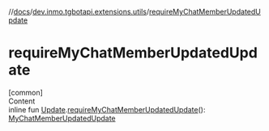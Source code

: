 //[docs](../../index.md)/[dev.inmo.tgbotapi.extensions.utils](index.md)/[requireMyChatMemberUpdatedUpdate](require-my-chat-member-updated-update.md)



# requireMyChatMemberUpdatedUpdate  
[common]  
Content  
inline fun [Update](../dev.inmo.tgbotapi.types.update.abstracts/-update/index.md).[requireMyChatMemberUpdatedUpdate](require-my-chat-member-updated-update.md)(): [MyChatMemberUpdatedUpdate](../dev.inmo.tgbotapi.types.update/-my-chat-member-updated-update/index.md)  




